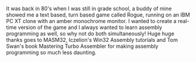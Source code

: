 It was back in 80's when I was still in grade school, a buddy of mine showed me a text based, turn based game called Rogue, running on an IBM PC XT clone with an amber monochrome monitor.  I wanted to create a real-time version of the game and I always wanted to learn assembly programming as well, so why not do both simultaneously!  Huge huge thanks goes to MASM32, Iczelion's Win32 Assembly tutorials and Tom Swan's book Mastering Turbo Assembler for making assembly programming so much less daunting.
